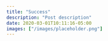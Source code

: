 ```yaml
---
title: "Success"
description: "Post description"
date: 2020-03-01T10:11:16-05:00
images: ["/images/placeholder.png"]
---
```

